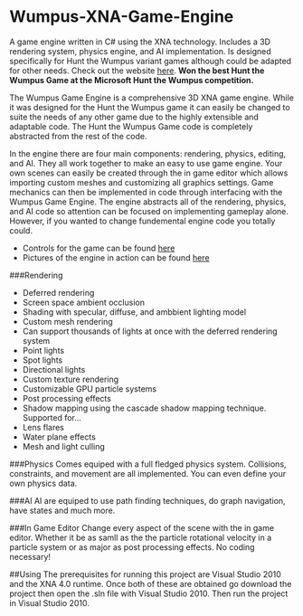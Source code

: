 # Wumpus-XNA-Game-Engine
A game engine written in C# using the XNA technology. Includes a 3D rendering system, physics engine, and AI implementation. Is designed specifically for Hunt the Wumpus variant games although could be adapted for other needs.
Check out the website [here](http://wumpusengine.com). **Won the best Hunt the Wumpus Game at the Microsoft Hunt the Wumpus 
competition.**

The Wumpus Game Engine is a comprehensive 3D XNA game engine. While it was designed for the Hunt the Wumpus game it can easily be changed to suite the needs of any other game due to the highly extensible and adaptable code. The Hunt the Wumpus Game code is completely abstracted from the rest of the code. 

In the engine there are four main components: rendering, physics, editing, and AI. They all work together to make an easy to use game engine. Your own scenes can easily be created through the in game editor which allows importing custom meshes and customizing all graphics settings. Game mechanics can then be implemented in code through interfacing with the Wumpus Game Engine. The engine abstracts all of the rendering, physics, and AI code so attention can be focused on implementing gameplay alone. However, if you wanted to change fundemental engine code you totally could. 

- Controls for the game can be found [here](http://wumpusengine.com/Usage.aspx)
- Pictures of the engine in action can be found [here](http://wumpusengine.com/FeaturesPage.aspx)

###Rendering
- Deferred rendering
- Screen space ambient occlusion
- Shading with specular, diffuse, and ambbient lighting  model
- Custom mesh rendering
-  Can support thousands of lights at once with the deferred rendering system
  - Point lights
  - Spot lights
  - Directional lights
- Custom texture rendering
- Customizable GPU particle systems
- Post processing effects
- Shadow mapping using the cascade shadow mapping technique. Supported for...
- Lens flares
- Water plane effects
- Mesh and light culling

###Physics
Comes equiped with a full fledged physics system. Collisions, constraints, and movement are all implemented. You can even define your own physics data.

###AI
AI are equiped to use path finding techniques, do graph navigation, have states and much more.

###In Game Editor
Change every aspect of the scene with the in game editor. Whether it be as samll as the the particle rotational velocity in a particle system or as major as post processing effects. No coding necessary!

##Using
The prerequisites for running this project are Visual Studio 2010 and the XNA 4.0 runtime. Once both of these are obtained go download the project then open the .sln file with Visual Studio 2010. Then run the project in Visual Studio 2010.
